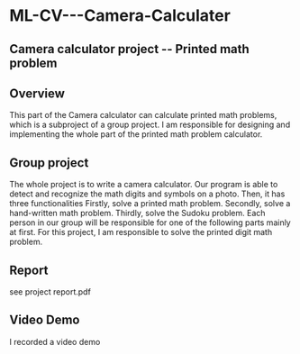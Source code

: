 # ML-CV---Camera-Calculater
## Camera calculator project -- Printed math problem

## Overview
This part of the Camera calculator can calculate printed math problems, which is a subproject of a group project. 
I am responsible for designing and implementing the whole part of the printed math problem calculator.

## Group project
The whole project is to write a camera calculator. Our program is able to detect and
recognize the math digits and symbols on a photo. Then, it has three functionalities
Firstly, solve a printed math problem. Secondly, solve a hand-written math problem.
Thirdly, solve the Sudoku problem. Each person in our group will be responsible for one of
the following parts mainly at first. For this project, I am responsible to solve the printed
digit math problem.

## Report
see project report.pdf

## Video Demo
I recorded a video demo
